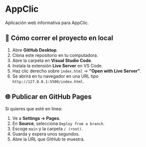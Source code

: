 # AppClic

Aplicación web informativa para AppClic.

## 🚀 Cómo correr el proyecto en local

1. Abre **GitHub Desktop**.
2. Clona este repositorio en tu computadora.
3. Abre la carpeta en **Visual Studio Code**.
4. Instala la extensión **Live Server** en VS Code.
5. Haz clic derecho sobre `index.html` → **"Open with Live Server"**.
6. Se abrirá en tu navegador en una URL tipo `http://127.0.0.1:5500/index.html`.

## 🌐 Publicar en GitHub Pages
Si quieres que esté en línea:
1. Ve a **Settings → Pages**.
2. En **Source**, selecciona `Deploy from a branch`.
3. Escoge `main` y la carpeta `/ (root)`.
4. Guarda y espera unos segundos.
5. Abre la URL que GitHub te muestra.
